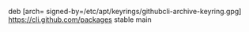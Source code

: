 deb [arch= signed-by=/etc/apt/keyrings/githubcli-archive-keyring.gpg] https://cli.github.com/packages stable main
